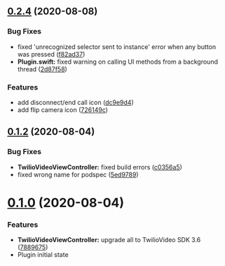 ## [0.2.4](https://github.com/agodin3z/twilio-video-ios-capacitor/compare/v0.1.2...v0.2.4) (2020-08-08)


### Bug Fixes

* fixed 'unrecognized selector sent to instance' error when any button was pressed ([f82ad37](https://github.com/agodin3z/twilio-video-ios-capacitor/commit/f82ad374058d8911623eb7a1448eb1556188d2f7))
* **Plugin.swift:** fixed warning on calling UI methods from a background thread ([2d87f58](https://github.com/agodin3z/twilio-video-ios-capacitor/commit/2d87f5840ef84f8d51b2e22de97afad337a46a63))


### Features

* add disconnect/end call icon ([dc9e9d4](https://github.com/agodin3z/twilio-video-ios-capacitor/commit/dc9e9d472836a0a56880aed07a91a269c5d70370))
* add flip camera icon ([726149c](https://github.com/agodin3z/twilio-video-ios-capacitor/commit/726149c2ee42d744cd1a67e4fb626040282481eb))



## [0.1.2](https://github.com/agodin3z/twilio-video-ios-capacitor/compare/v0.1.0...v0.1.2) (2020-08-04)


### Bug Fixes

* **TwilioVideoViewController:** fixed build errors ([c0356a5](https://github.com/agodin3z/twilio-video-ios-capacitor/commit/c0356a5e5feb37bbce7e4b20dac467dc0859c4eb))
* fixed wrong name for podspec ([5ed9789](https://github.com/agodin3z/twilio-video-ios-capacitor/commit/5ed978991384f5a5f36b3651a51cbb9597344972))



# [0.1.0](https://github.com/agodin3z/twilio-video-ios-capacitor/compare/7889675621a01a15044ab2e2c93f9086e58df92e...v0.1.0) (2020-08-04)


### Features

* **TwilioVideoViewController:** upgrade all  to TwilioVideo SDK 3.6 ([7889675](https://github.com/agodin3z/twilio-video-ios-capacitor/commit/7889675621a01a15044ab2e2c93f9086e58df92e))
* Plugin initial state